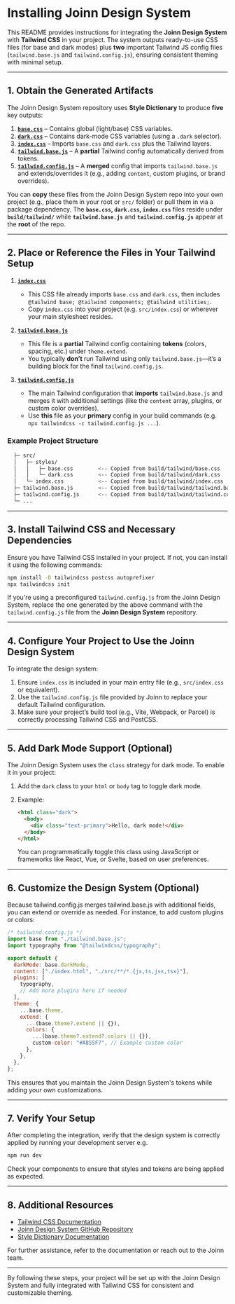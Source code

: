 # Installing Joinn Design System

This README provides instructions for integrating the **Joinn Design System** with **Tailwind CSS** in your project. The system outputs ready-to-use CSS files (for base and dark modes) plus **two** important Tailwind JS config files (`tailwind.base.js` and `tailwind.config.js`), ensuring consistent theming with minimal setup.

---

## 1. Obtain the Generated Artifacts

The Joinn Design System repository uses **Style Dictionary** to produce **five** key outputs:

1. [**`base.css`**](https://github.com/Yield-Fi/joinn-design-system/blob/main/build/tailwind/base.css) – Contains global (light/base) CSS variables.
2. [**`dark.css`**](https://github.com/Yield-Fi/joinn-design-system/blob/main/build/tailwind/dark.css) – Contains dark-mode CSS variables (using a `.dark` selector).
3. [**`index.css`**](https://github.com/Yield-Fi/joinn-design-system/blob/main/build/tailwind/index.css) – Imports `base.css` and `dark.css` plus the Tailwind layers.
4. [**`tailwind.base.js`**](https://github.com/Yield-Fi/joinn-design-system/blob/main/build/tailwind/tailwind.base.js) – A **partial** Tailwind config automatically derived from tokens.
5. [**`tailwind.config.js`**](https://github.com/Yield-Fi/joinn-design-system/blob/main/build/tailwind/tailwind.config.js) – A **merged** config that imports `tailwind.base.js` and extends/overrides it (e.g., adding `content`, custom plugins, or brand overrides).

You can **copy** these files from the Joinn Design System repo into your own project (e.g., place them in your root or `src/` folder) or pull them in via a package dependency. The **`base.css`, `dark.css`, `index.css`** files reside under **`build/tailwind/`** while **`tailwind.base.js`** and **`tailwind.config.js`** appear at the **root** of the repo.

---

## 2. Place or Reference the Files in Your Tailwind Setup

1. [**`index.css`**](https://github.com/Yield-Fi/joinn-design-system/blob/main/build/tailwind/index.css)

   - This CSS file already imports `base.css` and `dark.css`, then includes `@tailwind base; @tailwind components; @tailwind utilities;`.
   - Copy `index.css` into your project (e.g. `src/index.css`) or wherever your main stylesheet resides.

2. [**`tailwind.base.js`**](https://github.com/Yield-Fi/joinn-design-system/blob/main/build/tailwind/tailwind.base.js)

   - This file is a **partial** Tailwind config containing **tokens** (colors, spacing, etc.) under `theme.extend`.
   - You typically **don’t** run Tailwind using only `tailwind.base.js`—it’s a building block for the final `tailwind.config.js`.

3. [**`tailwind.config.js`**](https://github.com/Yield-Fi/joinn-design-system/blob/main/build/tailwind/tailwind.config.js)
   - The main Tailwind configuration that **imports** `tailwind.base.js` and merges it with additional settings (like the `content` array, plugins, or custom color overrides).
   - Use **this** file as your **primary** config in your build commands (e.g. `npx tailwindcss -c tailwind.config.js ...`).

### Example Project Structure

```bash
  ├─ src/
  │   ├─ styles/
  │   │   ├─ base.css        <-- Copied from build/tailwind/base.css
  │   │   └─ dark.css        <-- Copied from build/tailwind/dark.css
  │   └─ index.css           <-- Copied from build/tailwind/index.css
  ├─ tailwind.base.js        <-- Copied from build/tailwind/tailwind.base.js
  ├─ tailwind.config.js      <-- Copied from build/tailwind/tailwind.config.js
  └─ ...
```

---

## 3. Install Tailwind CSS and Necessary Dependencies

Ensure you have Tailwind CSS installed in your project. If not, you can install it using the following commands:

```bash
npm install -D tailwindcss postcss autoprefixer
npx tailwindcss init
```

If you're using a preconfigured `tailwind.config.js` from the Joinn Design System, replace the one generated by the above command with the `tailwind.config.js` file from the **Joinn Design System** repository.

---

## 4. Configure Your Project to Use the Joinn Design System

To integrate the design system:

1. Ensure `index.css` is included in your main entry file (e.g., `src/index.css` or equivalent).
2. Use the `tailwind.config.js` file provided by Joinn to replace your default Tailwind configuration.
3. Make sure your project’s build tool (e.g., Vite, Webpack, or Parcel) is correctly processing Tailwind CSS and PostCSS.

---

## 5. Add Dark Mode Support (Optional)

The Joinn Design System uses the `class` strategy for dark mode. To enable it in your project:

1. Add the `dark` class to your `html` or `body` tag to toggle dark mode.
2. Example:

   ```html
   <html class="dark">
     <body>
       <div class="text-primary">Hello, dark mode!</div>
     </body>
   </html>
   ```

   You can programmatically toggle this class using JavaScript or frameworks like React, Vue, or Svelte, based on user preferences.

---

## 6. Customize the Design System (Optional)

Because tailwind.config.js merges tailwind.base.js with additional fields, you can extend or override as needed. For instance, to add custom plugins or colors:

```javascript
/* tailwind.config.js */
import base from "./tailwind.base.js";
import typography from "@tailwindcss/typography";

export default {
  darkMode: base.darkMode,
  content: ["./index.html", "./src/**/*.{js,ts,jsx,tsx}"],
  plugins: [
    typography,
    // Add more plugins here if needed
  ],
  theme: {
    ...base.theme,
    extend: {
      ...(base.theme?.extend || {}),
      colors: {
        ...(base.theme?.extend?.colors || {}),
        custom-color: "#A855F7", // Example custom color
      },
    },
  },
};
```

This ensures that you maintain the Joinn Design System's tokens while adding your own customizations.

---

## 7. Verify Your Setup

After completing the integration, verify that the design system is correctly applied by running your development server e.g.

```bash
npm run dev
```

Check your components to ensure that styles and tokens are being applied as expected.

---

## 8. Additional Resources

- [Tailwind CSS Documentation](https://tailwindcss.com/docs)
- [Joinn Design System GitHub Repository](https://github.com/Yield-Fi/joinn-design-system/blob/main/README.md)
- [Style Dictionary Documentation](https://amzn.github.io/style-dictionary/)

For further assistance, refer to the documentation or reach out to the Joinn team.

---

By following these steps, your project will be set up with the Joinn Design System and fully integrated with Tailwind CSS for consistent and customizable theming.
